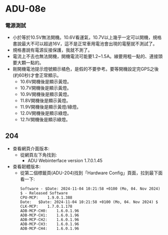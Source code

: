 # ADU-08e

### 電源測試
+ 小於等於10.5V無法開機。10.6V看運氣，10.7V以上幾乎一定可以開機，規格書說最大不可以超過16V，這不是正常車用電池會出現的電壓就不測試了。
+ 規格書說有電源反接保護，我就不測了。
+ 電流上不去也無法開機，開機電流可能要1.2~1.5A。線要用粗一點的、連接頭要大顆一點的。
+ 剛開機電池提示燈號顯示橘色，是假的不要參考。要等開機設定完GPS之後(約60秒)才會正常顯示。
  + 10.6V開機後是顯示黃燈。
  + 10.7V開機後是顯示黃燈。
  + 10.9V開機後是顯示黃燈。
  + 11.8V開機後是顯示黃燈。
  + 11.9V開機後是顯示黃燈/綠燈。
  + 12.0V開機後是顯示綠燈。
  + 12.1V開機後是顯示綠燈。



## 204
+ 查看網頁介面版本:
  + 從網頁左下角找到:
    +  ADU Webinterface version 1.7.0.1.45
+ 查看韌體版本:
  + 從第二個標籤頁(ADU-204)找到「Hardware Config」頁面，拉到最下面看一下:
    ```
    Software - $Date: 2024-11-04 10:21:58 +0100 (Mo, 04. Nov 2024) $ - Released Software
    CPU-MCP:	1.9.0.1.388
    Date:	$Date: 2024-11-04 10:21:58 +0100 (Mo, 04. Nov 2024) $
    CLK-MCP:	1.7.0.1.178
    ADB-MCP-CH0:	1.6.0.1.96
    ADB-MCP-CH1:	1.6.0.1.96
    ADB-MCP-CH2:	1.6.0.1.96
    ADB-MCP-CH3:	1.6.0.1.96
    ADB-MCP-CH4:	1.6.0.1.96
    ``` 
